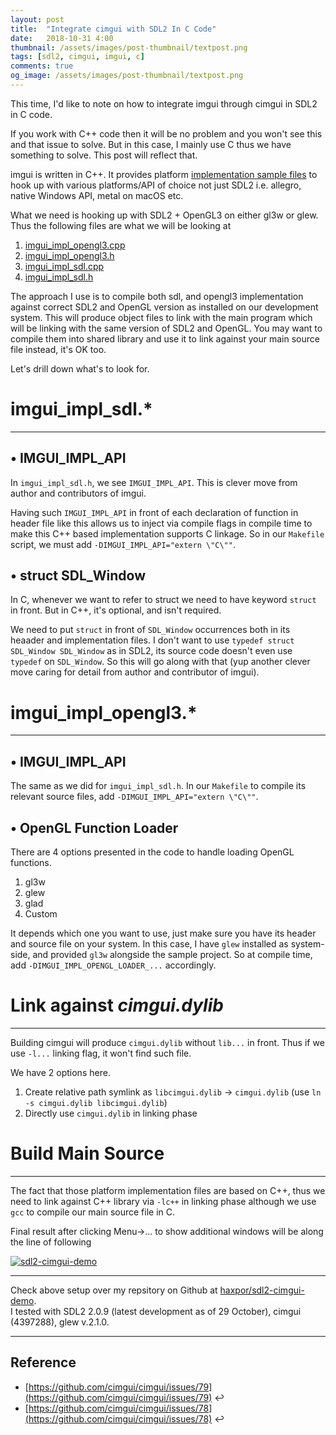 ```yaml
---
layout: post
title:  "Integrate cimgui with SDL2 In C Code"
date:   2018-10-31 4:00
thumbnail: /assets/images/post-thumbnail/textpost.png
tags: [sdl2, cimgui, imgui, c]
comments: true
og_image: /assets/images/post-thumbnail/textpost.png
---
```


This time, I'd like to note on how to integrate imgui through cimgui in SDL2 in C code.

If you work with C++ code then it will be no problem and you won't see this and that issue to solve. But in this case, I mainly use C thus we have something to solve. This post will reflect that.

imgui is written in C++. It provides platform [implementation sample files](https://github.com/ocornut/imgui/tree/master/examples) to hook up with various platforms/API of choice not just SDL2 i.e. allegro, native Windows API, metal on macOS etc.

What we need is hooking up with SDL2 + OpenGL3 on either gl3w or glew. Thus the following files are what we will be looking at

1. [imgui_impl_opengl3.cpp](https://github.com/ocornut/imgui/blob/master/examples/imgui_impl_opengl3.cpp)
2. [imgui_impl_opengl3.h](https://github.com/ocornut/imgui/blob/master/examples/imgui_impl_opengl3.h)
3. [imgui_impl_sdl.cpp](https://github.com/ocornut/imgui/blob/master/examples/imgui_impl_sdl.cpp)
4. [imgui_impl_sdl.h](https://github.com/ocornut/imgui/blob/master/examples/imgui_impl_sdl.h)

The approach I use is to compile both sdl, and opengl3 implementation against correct SDL2 and OpenGL version as installed on our development system. This will produce object files to link with the main program which will be linking with the same version of SDL2 and OpenGL. You may want to compile them into shared library and use it to link against your main source file instead, it's OK too.

Let's drill down what's to look for.

# imgui_impl_sdl.*
---

## • IMGUI_IMPL_API

In `imgui_impl_sdl.h`, we see `IMGUI_IMPL_API`. This is clever move from author and contributors of imgui.

Having such `IMGUI_IMPL_API` in front of each declaration of function in header file like this allows us to inject via compile flags in compile time to make this C++ based implementation supports C linkage. So in our `Makefile` script, we must add `-DIMGUI_IMPL_API="extern \"C\""`.

## • struct SDL_Window

In C, whenever we want to refer to struct we need to have keyword `struct` in front. But in C++, it's optional, and isn't required.

We need to put `struct` in front of `SDL_Window` occurrences both in its heaader and implementation files. 
I don't want to use `typedef struct SDL_Window SDL_Window` as in SDL2, its source code doesn't even use `typedef` on `SDL_Window`. So this will go along with that (yup another clever move caring for detail from author and contributor of imgui).

# imgui_impl_opengl3.*
---

## • IMGUI_IMPL_API

The same as we did for `imgui_impl_sdl.h`. In our `Makefile` to compile its relevant source files, add `-DIMGUI_IMPL_API="extern \"C\""`.

## • OpenGL Function Loader

There are 4 options presented in the code to handle loading OpenGL functions.

1. gl3w
2. glew
3. glad
4. Custom

It depends which one you want to use, just make sure you have its header and source file on your system. In this case, I have `glew` installed as system-side, and provided `gl3w` alongside the sample project. So at compile time, add `-DIMGUI_IMPL_OPENGL_LOADER_...` accordingly.

# Link against _cimgui.dylib_
---

Building cimgui will produce `cimgui.dylib` without `lib...` in front. Thus if we use `-l...` linking flag, it won't find such file.

We have 2 options here.

1. Create relative path symlink as `libcimgui.dylib` -> `cimgui.dylib` (use `ln -s cimgui.dylib libcimgui.dylib`)
2. Directly use `cimgui.dylib` in linking phase

# Build Main Source
---

The fact that those platform implementation files are based on C++, thus we need to link against C++ library via `-lc++` in linking phase although we use `gcc` to compile our main source file in C.

Final result after clicking Menu->... to show additional windows will be along the line of following

[![sdl2-cimgui-demo](/assets/images/sdl2-cimgui/result-sdl2-cimgui-demo.png)](/assets/images/sdl2-cimgui/result-sdl2-cimgui-demo.png)

---

Check above setup over my repsitory on Github at [haxpor/sdl2-cimgui-demo](https://github.com/haxpor/sdl2-cimgui-demo).  
I tested with SDL2 2.0.9 (latest development as of 29 October), cimgui (4397288), glew v.2.1.0.

---

## Reference

* [https://github.com/cimgui/cimgui/issues/79](https://github.com/cimgui/cimgui/issues/79) ↩︎
* [https://github.com/cimgui/cimgui/issues/78](https://github.com/cimgui/cimgui/issues/78) ↩︎

